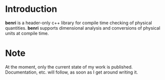 # Introduction
**benri** is a header-only c++ library for compile time checking of physical quantities. **benri** supports dimensional analysis and conversions of physical units at compile time.

# Note
At the moment, only the current state of my work is published. Documentation, etc. will follow, as soon as I get around writing it.